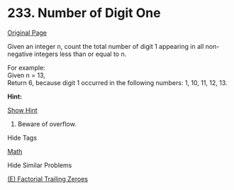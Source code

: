 # 233. Number of Digit One

[Original Page](https://leetcode.com/problems/number-of-digit-one/)

Given an integer n, count the total number of digit 1 appearing in all non-negative integers less than or equal to n.

For example:  
Given n = 13,  
Return 6, because digit 1 occurred in the following numbers: 1, 10, 11, 12, 13.

**Hint:**

[Show Hint](#)

1.  Beware of overflow.

<div>

<div id="tags" class="btn btn-xs btn-warning">Hide Tags</div>

<span class="hidebutton" style="display: inline;">[Math](/tag/math/)</span></div>

<div>

<div id="similar" class="btn btn-xs btn-warning">Hide Similar Problems</div>

<span class="hidebutton" style="display: inline;">[(E) Factorial Trailing Zeroes](/problems/factorial-trailing-zeroes/)</span></div>